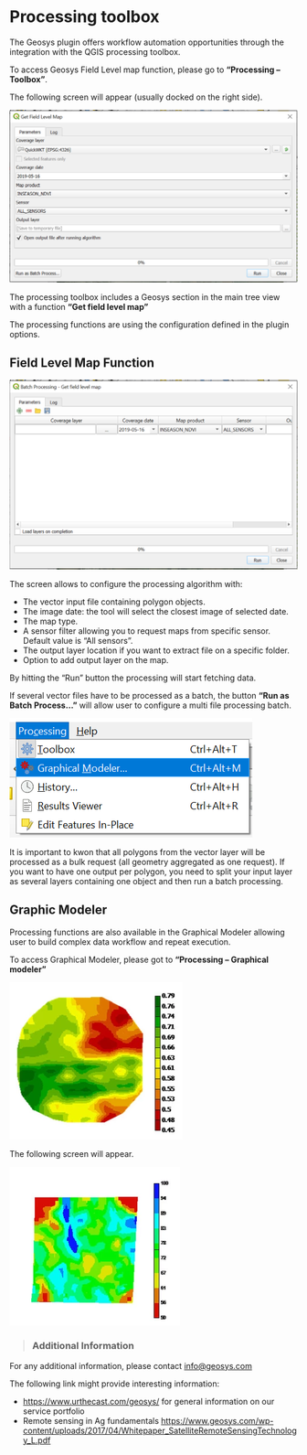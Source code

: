 # Processing toolbox

The Geosys plugin offers workflow automation opportunities through the integration with the QGIS processing toolbox. 

To access Geosys Field Level map function, please go to <Strong>“Processing – Toolbox”</Strong>. 

[](https://raw.githubusercontent.com/GEOSYS/qgis-plugin-doc/master/pictures/doc22.jpg)

The following screen will appear (usually docked on the right side).

![](https://raw.githubusercontent.com/GEOSYS/qgis-plugin-doc/master/pictures/doc23.png)

The processing toolbox includes a Geosys section in the main tree view with a function <Strong>“Get field level map”</Strong>

The processing functions are using the configuration defined in the plugin options.

## Field Level Map Function

![](https://raw.githubusercontent.com/GEOSYS/qgis-plugin-doc/master/pictures/doc24.png)

The screen allows to configure the processing algorithm with:
- The vector input file containing polygon objects. 
- The image date: the tool will select the closest image of selected date.
- The map type.
-	A sensor filter allowing you to request maps from specific sensor. Default value is “All sensors”.
-	The output layer location if you want to extract file on a specific folder.
-	Option to add output layer on the map.

By hitting the “Run” button the processing will start fetching data.

If several vector files have to be processed as a batch, the button <Strong>“Run as Batch Process…”</Strong> will allow user to configure a multi file processing batch.

![](https://raw.githubusercontent.com/GEOSYS/qgis-plugin-doc/master/pictures/doc25.png)

It is important to kwon that all polygons from the vector layer will be processed as a bulk request (all geometry aggregated as one request). If you want to have one output per polygon, you need to split your input layer as several layers containing one object and then run a batch processing.

## Graphic Modeler

Processing functions are also available in the Graphical Modeler allowing user to build complex data workflow and repeat execution. 

To access Graphical Modeler, please got to <Strong>“Processing – Graphical modeler”</Strong>

![](https://raw.githubusercontent.com/GEOSYS/qgis-plugin-doc/master/pictures/doc26.png)

The following screen will appear.

![](https://raw.githubusercontent.com/GEOSYS/qgis-plugin-doc/master/pictures/doc27.png)

<!-- theme: warning -->
> ### Additional Information

For any additional information, please contact <info@geosys.com>

The following link might provide interesting information:
- <https://www.urthecast.com/geosys/>  for general information on our service portfolio
- Remote sensing in Ag fundamentals <https://www.geosys.com/wp-content/uploads/2017/04/Whitepaper_SatelliteRemoteSensingTechnology_L.pdf>










